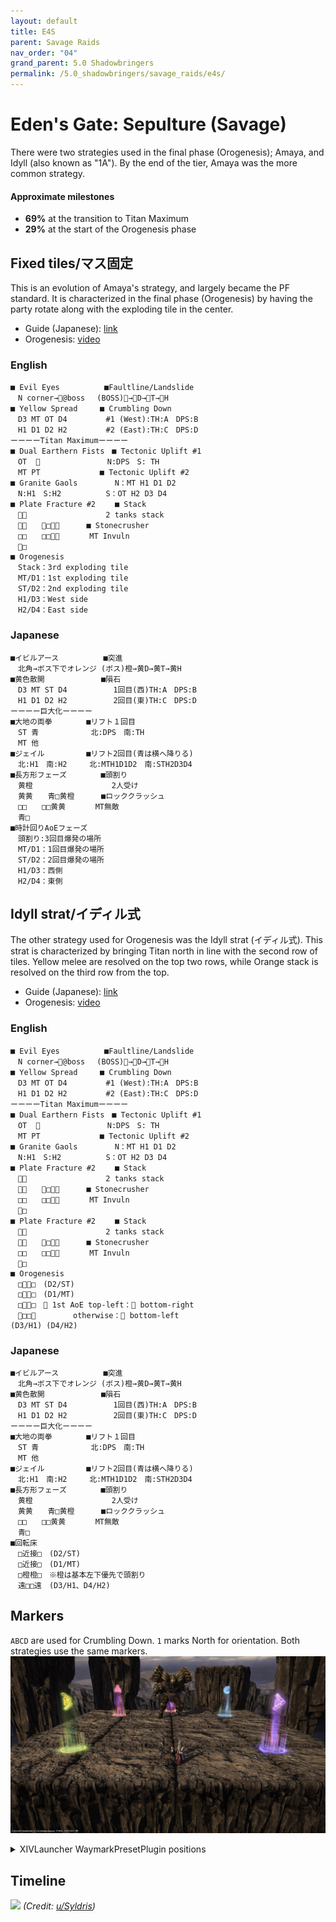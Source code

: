 ```yaml
---
layout: default
title: E4S
parent: Savage Raids
nav_order: "04"
grand_parent: 5.0 Shadowbringers
permalink: /5.0_shadowbringers/savage_raids/e4s/
---
```


# Eden's Gate: Sepulture (Savage)

There were two strategies used in the final phase (Orogenesis); Amaya, and Idyll (also known as "1A"). By the end of the tier, Amaya was the more common strategy.

#### Approximate milestones

- **69%** at the transition to Titan Maximum
- **29%** at the start of the Orogenesis phase

## Fixed tiles/マス固定

This is an evolution of Amaya's strategy, and largely became the PF standard. It is characterized in the final phase (Orogenesis) by having the party rotate along with the exploding tile in the center.

- Guide (Japanese): [link](https://jp.finalfantasyxiv.com/lodestone/character/9416493/blog/4188969/)
- Orogenesis: [video](https://youtu.be/wyCey_t9MiI)

### English
```
■ Evil Eyes　　　　　　■Faultline/Landslide
　N corner→@boss 　(BOSS)→D→T→H
■ Yellow Spread　　　■ Crumbling Down
　D3 MT OT D4 　　　　 #1 (West):TH:A　DPS:B
　H1 D1 D2 H2　　　 　 #2 (East):TH:C　DPS:D
ーーーーTitan Maximumーーーー
■ Dual Earthern Fists　■ Tectonic Uplift #1
　OT  　　　　　　　　　N:DPS　S: TH
　MT PT　　　　　　　　■ Tectonic Uplift #2
■ Granite Gaols　　　　　N：MT H1 D1 D2
　N:H1　S:H2　　　　　　S：OT H2 D3 D4
■ Plate Fracture #2　　 ■ Stack
　　　　　　　　　　　 2 tanks stack
　　　□　　　 ■ Stonecrusher
　□□　　□□　　　　MT Invuln
　□
■ Orogenesis
　Stack：3rd exploding tile
　MT/D1：1st exploding tile
　ST/D2：2nd exploding tile
　H1/D3：West side
　H2/D4：East side
```

### Japanese
```
■イビルアース　　　　　　■突進
　北角→ボス下でオレンジ (ボス)橙→黄D→黄T→黄H
■黄色散開　　　　　　　 ■隕石
　D3 MT ST D4 　　　　　 1回目(西)TH:A　DPS:B
　H1 D1 D2 H2　　　 　　 2回目(東)TH:C　DPS:D
ーーーー巨大化ーーーー
■大地の両拳　　　　 ■リフト１回目
　ST 青　　　　　　　北:DPS　南:TH
　MT 他
■ジェイル　　　　　 ■リフト2回目(青は横へ降りる)
　北:H1　南:H2　　　北:MTH1D1D2　南:STH2D3D4
■長方形フェーズ　　　　 ■頭割り
　黄橙　　　　　　　　　　 2人受け
　黄黄　　青□黄橙　　　 ■ロッククラッシュ
　□□　　□□黄黄　　　　MT無敵
　青□
■時計回りAoEフェーズ
　頭割り:3回目爆発の場所
　MT/D1：1回目爆発の場所
　ST/D2：2回目爆発の場所
　H1/D3：西側
　H2/D4：東側
```

## Idyll strat/イディル式

The other strategy used for Orogenesis was the Idyll strat (イディル式). This strat is characterized by bringing Titan north in line with the second row of tiles. Yellow melee are resolved on the top two rows, while Orange stack is resolved on the third row from the top.

- Guide (Japanese): [link](http://kanatan.info/archives/18869710.html)
- Orogenesis: [video](https://youtu.be/HRN7Fw9xbrA)

### English
```
■ Evil Eyes　　　　　　■Faultline/Landslide
　N corner→@boss 　(BOSS)→D→T→H
■ Yellow Spread　　　■ Crumbling Down
　D3 MT OT D4 　　　　 #1 (West):TH:A　DPS:B
　H1 D1 D2 H2　　　 　 #2 (East):TH:C　DPS:D
ーーーーTitan Maximumーーーー
■ Dual Earthern Fists　■ Tectonic Uplift #1
　OT  　　　　　　　　　N:DPS　S: TH
　MT PT　　　　　　　　■ Tectonic Uplift #2
■ Granite Gaols　　　　　N：MT H1 D1 D2
　N:H1　S:H2　　　　　　S：OT H2 D3 D4
■ Plate Fracture #2　　 ■ Stack
　　　　　　　　　　　 2 tanks stack
　　　□　　　 ■ Stonecrusher
　□□　　□□　　　　MT Invuln
　□
■ Plate Fracture #2　　 ■ Stack
　　　　　　　　　　　 2 tanks stack
　　　□　　　 ■ Stonecrusher
　□□　　□□　　　　MT Invuln
　□
■ Orogenesis
　□□　(D2/ST)
　□□　(D1/MT)
　□□　※ 1st AoE top-left： bottom-right
　□□　　　　　otherwise： bottom-left
(D3/H1) (D4/H2)
```

### Japanese
```
■イビルアース　　　　　　■突進
　北角→ボス下でオレンジ (ボス)橙→黄D→黄T→黄H
■黄色散開　　　　　　　 ■隕石
　D3 MT ST D4 　　　　　 1回目(西)TH:A　DPS:B
　H1 D1 D2 H2　　　 　　 2回目(東)TH:C　DPS:D
ーーーー巨大化ーーーー
■大地の両拳　　　　 ■リフト１回目
　ST 青　　　　　　　北:DPS　南:TH
　MT 他
■ジェイル　　　　　 ■リフト2回目(青は横へ降りる)
　北:H1　南:H2　　　北:MTH1D1D2　南:STH2D3D4
■長方形フェーズ　　　　 ■頭割り
　黄橙　　　　　　　　　　 2人受け
　黄黄　　青□黄橙　　　 ■ロッククラッシュ
　□□　　□□黄黄　　　　MT無敵
　青□
■回転床
　□近接□　(D2/ST)
　□近接□　(D1/MT)
　□橙橙□　※橙は基本左下優先で頭割り
　遠□□遠　(D3/H1、D4/H2)
```

## Markers

`ABCD` are used for Crumbling Down. `1` marks North for orientation. Both strategies use the same markers.
![](images/markers.jpg)
<details markdown=block>
<summary>XIVLauncher WaymarkPresetPlugin positions</summary>

```json
{"Name":"E4S","MapID":690,"A":{"X":88.5,"Y":0.0,"Z":88.5,"ID":0,"Active":true},"B":{"X":88.5,"Y":0.0,"Z":111.5,"ID":1,"Active":true},"C":{"X":111.5,"Y":0.0,"Z":88.5,"ID":2,"Active":true},"D":{"X":111.5,"Y":0.0,"Z":111.5,"ID":3,"Active":true},"One":{"X":100.0,"Y":0.0,"Z":82.0,"ID":4,"Active":true},"Two":{"X":0.0,"Y":0.0,"Z":0.0,"ID":5,"Active":false},"Three":{"X":0.0,"Y":0.0,"Z":0.0,"ID":6,"Active":false},"Four":{"X":0.0,"Y":0.0,"Z":0.0,"ID":7,"Active":false}}
```

</details>

## Timeline

![](https://preview.redd.it/muhkp07u3bh31.png?width=2300&format=png&auto=webp&s=60a418ca842f715a02e5ff6ff18818f6328260c7)
*(Credit: [u/Syldris](https://www.reddit.com/r/ffxiv/comments/cokaco/e4s_rotation_and_timeline_reformed/))*